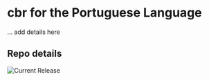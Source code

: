 # cbr for the Portuguese Language

... add details here 


## Repo details

![Current Release](https://img.shields.io/badge/release-v0.1.25-blue)

